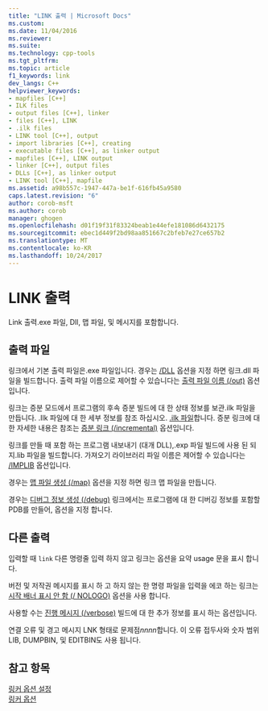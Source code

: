 ```yaml
---
title: "LINK 출력 | Microsoft Docs"
ms.custom: 
ms.date: 11/04/2016
ms.reviewer: 
ms.suite: 
ms.technology: cpp-tools
ms.tgt_pltfrm: 
ms.topic: article
f1_keywords: link
dev_langs: C++
helpviewer_keywords:
- mapfiles [C++]
- ILK files
- output files [C++], linker
- files [C++], LINK
- .ilk files
- LINK tool [C++], output
- import libraries [C++], creating
- executable files [C++], as linker output
- mapfiles [C++], LINK output
- linker [C++], output files
- DLLs [C++], as linker output
- LINK tool [C++], mapfile
ms.assetid: a98b557c-1947-447a-be1f-616fb45a9580
caps.latest.revision: "6"
author: corob-msft
ms.author: corob
manager: ghogen
ms.openlocfilehash: d01f19f31f83324beab1e44efe181086d6432175
ms.sourcegitcommit: ebec1d449f2bd98aa851667c2bfeb7e27ce657b2
ms.translationtype: MT
ms.contentlocale: ko-KR
ms.lasthandoff: 10/24/2017
---
```

# <a name="link-output"></a>LINK 출력
Link 출력.exe 파일, Dll, 맵 파일, 및 메시지를 포함합니다.  
  
##  <a name="_core_output_files"></a>출력 파일  
 링크에서 기본 출력 파일은.exe 파일입니다. 경우는 [/DLL](../../build/reference/dll-build-a-dll.md) 옵션을 지정 하면 링크.dll 파일을 빌드합니다. 출력 파일 이름으로 제어할 수 있습니다는 [출력 파일 이름 (/out)](../../build/reference/out-output-file-name.md) 옵션입니다.  
  
 링크는 증분 모드에서 프로그램의 후속 증분 빌드에 대 한 상태 정보를 보관.ilk 파일을 만듭니다. .Ilk 파일에 대 한 세부 정보를 참조 하십시오. [.ilk 파일](../../build/reference/dot-ilk-files-as-linker-input.md)합니다. 증분 링크에 대 한 자세한 내용은 참조는 [증분 링크 (/incremental)](../../build/reference/incremental-link-incrementally.md) 옵션입니다.  
  
 링크를 만들 때 포함 하는 프로그램 내보내기 (대개 DLL),.exp 파일 빌드에 사용 된 되지.lib 파일을 빌드합니다. 가져오기 라이브러리 파일 이름은 제어할 수 있습니다는 [/IMPLIB](../../build/reference/implib-name-import-library.md) 옵션입니다.  
  
 경우는 [맵 파일 생성 (/map)](../../build/reference/map-generate-mapfile.md) 옵션을 지정 하면 링크 맵 파일을 만듭니다.  
  
 경우는 [디버그 정보 생성 (/debug)](../../build/reference/debug-generate-debug-info.md) 링크에서는 프로그램에 대 한 디버깅 정보를 포함할 PDB를 만들어, 옵션을 지정 합니다.  
  
##  <a name="_core_other_output"></a>다른 출력  
 입력할 때 `link` 다른 명령줄 입력 하지 않고 링크는 옵션을 요약 usage 문을 표시 합니다.  
  
 버전 및 저작권 메시지를 표시 하 고 하지 않는 한 명령 파일을 입력을 에코 하는 링크는 [시작 배너 표시 안 함 (/ NOLOGO)](../../build/reference/nologo-suppress-startup-banner-linker.md) 옵션을 사용 합니다.  
  
 사용할 수는 [진행 메시지 (/verbose)](../../build/reference/verbose-print-progress-messages.md) 빌드에 대 한 추가 정보를 표시 하는 옵션입니다.  
  
 연결 오류 및 경고 메시지 LNK 형태로 문제점*nnnn*합니다. 이 오류 접두사와 숫자 범위 LIB, DUMPBIN, 및 EDITBIN도 사용 됩니다.  
  
## <a name="see-also"></a>참고 항목  
 [링커 옵션 설정](../../build/reference/setting-linker-options.md)   
 [링커 옵션](../../build/reference/linker-options.md)